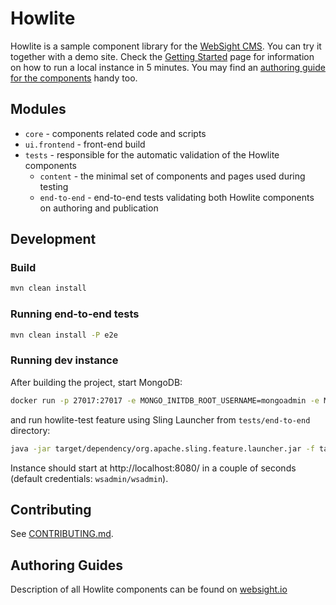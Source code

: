 # Howlite

Howlite is a sample component library for the [WebSight CMS](https://www.websight.io/). You can try it together with a demo site. Check the [Getting Started](https://www.websight.io/getting-started/) page for information on how to run a local instance in 5 minutes. You may find an [authoring guide for the components](https://www.websight.io/guides/authoring/howlite/) handy too.

## Modules
- `core` - components related code and scripts
- `ui.frontend` - front-end build
- `tests` - responsible for the automatic validation of the Howlite components
    - `content` - the minimal set of components and pages used during testing
    - `end-to-end` - end-to-end tests validating both Howlite components on authoring and publication
## Development

### Build

```bash
mvn clean install
```

### Running end-to-end tests

```bash
mvn clean install -P e2e
```

### Running dev instance
After building the project, start MongoDB:

```bash
docker run -p 27017:27017 -e MONGO_INITDB_ROOT_USERNAME=mongoadmin -e MONGO_INITDB_ROOT_PASSWORD=mongoadmin mongo:4.4.6
```


and run howlite-test feature using Sling Launcher from `tests/end-to-end` directory:

```bash
java -jar target/dependency/org.apache.sling.feature.launcher.jar -f target/slingfeature-tmp/feature-howlite-tests.json
```

Instance should start at http://localhost:8080/ in a couple of seconds (default credentials: `wsadmin/wsadmin`).

## Contributing
See [CONTRIBUTING.md](./CONTRIBUTING.md).

## Authoring Guides
Description of all Howlite components can be found on [websight.io](https://www.websight.io/guides/authoring/howlite/)
